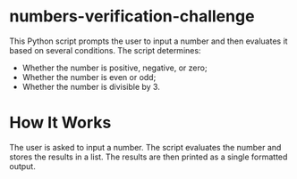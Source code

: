 # numbers-verification-challenge

This Python script prompts the user to input a number and then evaluates it based on several conditions. The script determines:

- Whether the number is positive, negative, or zero;
- Whether the number is even or odd;
- Whether the number is divisible by 3.
  
# How It Works

The user is asked to input a number.
The script evaluates the number and stores the results in a list.
The results are then printed as a single formatted output.
